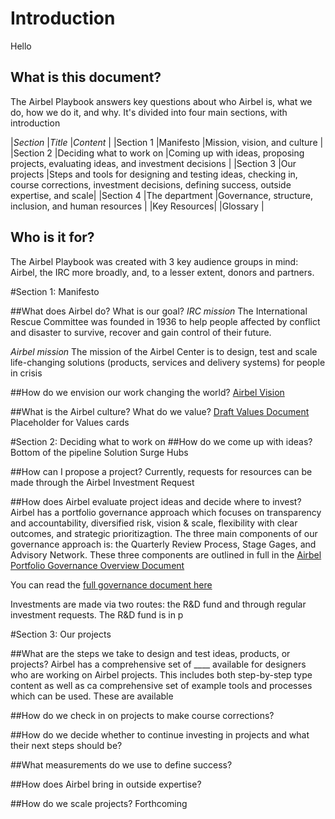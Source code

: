 # Introduction
Hello

## What is this document?
The Airbel Playbook answers key questions about who Airbel is, what we do, how we do it, and why. 
It's divided into four main sections, with introduction

|*Section*    |*Title*                    |*Content*                      |
|Section 1    |Manifesto                  |Mission, vision, and culture |
|Section 2    |Deciding what to work on   |Coming up with ideas, proposing projects, evaluating ideas, and investment decisions |
|Section 3    |Our projects               |Steps and tools for designing and testing ideas, checking in, course corrections, investment decisions, defining success, outside expertise, and scale|
|Section 4    |The department             |Governance, structure, inclusion, and human resources  |
|Key Resources|
|Glossary     |

## Who is it for?
The Airbel Playbook was created with 3 key audience groups in mind: Airbel, the IRC more broadly, and, to a lesser extent, donors and partners.  

#Section 1: Manifesto

##What does Airbel do? What is our goal?
*IRC mission*
The International Rescue Committee was founded in 1936 to help people affected by conflict and disaster to survive, recover and gain control of their future. 

*Airbel mission*
The mission of the Airbel Center is to design, test and scale life-changing solutions (products, services and delivery systems) for people in crisis

##How do we envision our work changing the world?
[Airbel Vision](https://docs.google.com/document/d/1d7xDSNa0Upd4POtqe0jbm8YoGVsSvbzi8BE2QaSve44/edit?usp=sharing)

##What is the Airbel culture? What do we value?
[Draft Values Document](https://docs.google.com/document/d/1PWWglC37-lbuCS0BQARFECUotCHCDt8gtY7XSILIPQk/edit?usp=sharing)
Placeholder for Values cards

#Section 2: Deciding what to work on
##How do we come up with ideas?
Bottom of the pipeline
Solution Surge
Hubs

##How can I propose a project?
Currently, requests for resources can be made through the Airbel Investment Request

##How does Airbel evaluate project ideas and decide where to invest?
Airbel has a portfolio governance approach which focuses on transparency and accountability, diversified risk, vision & scale, flexibility with clear outcomes, and strategic prioritizagtion.
The three main components of our governance approach is: the Quarterly Review Process, Stage Gages, and Advisory Network. These three components are outlined in full in the [Airbel Portfolio Governance Overview Document](https://docs.google.com/document/d/1yFEU7u67W0CZdzrsoZXGnfT8qUjsfvzlFrFvjzFWKuQ/edit?usp=sharing)

You can read the [full governance document here](https://docs.google.com/document/d/1yFEU7u67W0CZdzrsoZXGnfT8qUjsfvzlFrFvjzFWKuQ/edit?usp=sharing)

Investments are made via two routes: the R&D fund and through regular investment requests. The R&D fund is in p

#Section 3: Our projects

##What are the steps we take to design and test ideas, products, or projects?
Airbel has a comprehensive set of ____ available for designers who are working on Airbel projects. This includes both step-by-step type content as well as ca comprehensive set of example tools and processes which can be used.
These are available 

##How do we check in on projects to make course corrections?

##How do we decide whether to continue investing in projects and what their next steps should be?

##What measurements do we use to define success?

##How does Airbel bring in outside expertise?

##How do we scale projects?
Forthcoming
